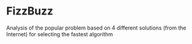 # FizzBuzz
Analysis of the popular problem based on 4 different solutions (from the Internet) for selecting the fastest algorithm
